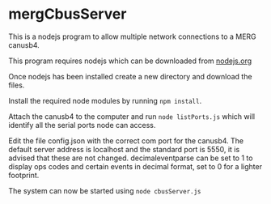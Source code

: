 
# mergCbusServer
This is a nodejs program to allow multiple network connections to a MERG canusb4.

This program requires nodejs which can be downloaded from [nodejs.org](https://nodejs.org)

Once nodejs has been installed create a new directory and download the files.

Install the required node modules by running `npm install`.

Attach the canusb4 to the computer and run `node listPorts.js` which will identify all the serial ports node can access.

Edit the file config.json with the correct com port for the canusb4. 
The default server address is localhost and the standard port is 5550, it is advised that these are not changed. 
decimaleventparse can be set to 1 to display ops codes and certain events in decimal format, set to 0 for a lighter footprint.

The system can now be started using `node cbusServer.js`


